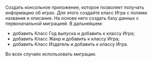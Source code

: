 Создать консольное приложение, которое позволяет получать информацию об играх. Для этого создайте класс Игра с полями названия и описание. На основе него создать базу данных с первоначальной миграцией. В дальнейшем: 

 * добавить Класс Год выпуска и добавить к классу Игра;
 * добавить Класс Жанр и добавить к классу Игра;
 * добавить Класс Издатель и добавить к классу Игра.

 Во всех случаях использовать миграции. 